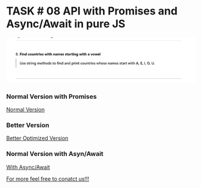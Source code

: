 
<h1>TASK # 08 API with Promises and Async/Await in pure JS</h1>
<img src="task8.jpg" />

<h3>Normal Version with Promises</h3><a  href="task8.htm"> Normal Version </a>
<h3>Better Version</h3><a href="task8bt.html" >Better Optimized Version</a>
<h3>Normal Version with Asyn/Await</h3><a  href="task8aa.htm"> With Async/Await </a>

<a href="https://hmftj.com">For more feel free to conatct us!!!</a>


